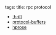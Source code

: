 tags: 
title: rpc protocol

+ [thrift](http://thrift.apache.org/)
+ [protocol-buffers](https://developers.google.com/protocol-buffers/)
+ [hprose](http://www.hprose.com/)